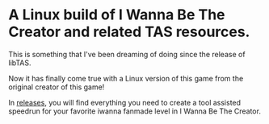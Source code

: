 # A Linux build of I Wanna Be The Creator and related TAS resources. 

This is something that I've been dreaming of doing since the release of libTAS. 

Now it has finally come true with a Linux version of this game from the original creator of this game! 

In [releases](https://github.com/happymimimix/IWBTC-Linux/releases), you will find everything you need to create a tool assisted speedrun for your favorite iwanna fanmade level in I Wanna Be The Creator. 
